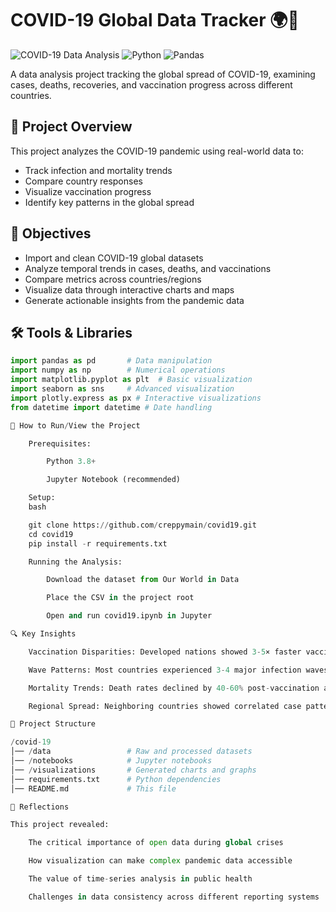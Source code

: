 # COVID-19 Global Data Tracker 🌍🦠

![COVID-19 Data Analysis](https://img.shields.io/badge/Data-Science-blueviolet) 
![Python](https://img.shields.io/badge/Python-3.8%2B-blue)
![Pandas](https://img.shields.io/badge/Pandas-1.3+-brightgreen)

A data analysis project tracking the global spread of COVID-19, examining cases, deaths, recoveries, and vaccination progress across different countries.

## 📌 Project Overview
This project analyzes the COVID-19 pandemic using real-world data to:
- Track infection and mortality trends
- Compare country responses
- Visualize vaccination progress
- Identify key patterns in the global spread

## 🎯 Objectives
- Import and clean COVID-19 global datasets
- Analyze temporal trends in cases, deaths, and vaccinations
- Compare metrics across countries/regions
- Visualize data through interactive charts and maps
- Generate actionable insights from the pandemic data

## 🛠️ Tools & Libraries
```python
import pandas as pd       # Data manipulation
import numpy as np        # Numerical operations
import matplotlib.pyplot as plt  # Basic visualization
import seaborn as sns     # Advanced visualization
import plotly.express as px # Interactive visualizations
from datetime import datetime # Date handling

🚀 How to Run/View the Project

    Prerequisites:

        Python 3.8+

        Jupyter Notebook (recommended)

    Setup:
    bash

    git clone https://github.com/creppymain/covid19.git
    cd covid19
    pip install -r requirements.txt

    Running the Analysis:

        Download the dataset from Our World in Data

        Place the CSV in the project root

        Open and run covid19.ipynb in Jupyter

🔍 Key Insights

    Vaccination Disparities: Developed nations showed 3-5× faster vaccination rollout than developing countries

    Wave Patterns: Most countries experienced 3-4 major infection waves with 4-6 month intervals

    Mortality Trends: Death rates declined by 40-60% post-vaccination availability

    Regional Spread: Neighboring countries showed correlated case patterns with 2-3 week lags

📂 Project Structure

/covid-19
│── /data                 # Raw and processed datasets
│── /notebooks            # Jupyter notebooks
│── /visualizations       # Generated charts and graphs
│── requirements.txt      # Python dependencies
│── README.md             # This file

🤔 Reflections

This project revealed:

    The critical importance of open data during global crises

    How visualization can make complex pandemic data accessible

    The value of time-series analysis in public health

    Challenges in data consistency across different reporting systems
